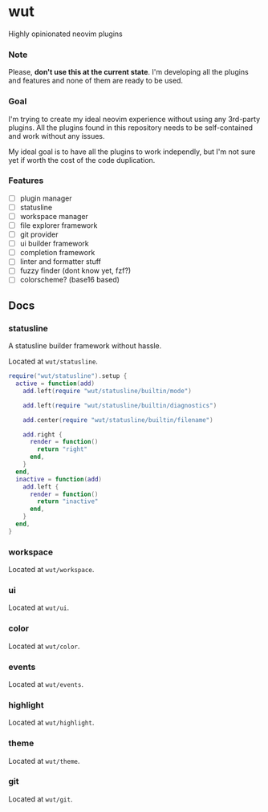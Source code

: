# wut

Highly opinionated neovim plugins

### Note

Please, **don't use this at the current state**. I'm developing all the plugins and features and none of them are ready to be used.

### Goal

I'm trying to create my ideal neovim experience without using any 3rd-party plugins. All the plugins found in this repository needs to be self-contained and work without any issues.

My ideal goal is to have all the plugins to work independly, but I'm not sure yet if worth the cost of the code duplication.

### Features

- [ ] plugin manager
- [ ] statusline
- [ ] workspace manager
- [ ] file explorer framework
- [ ] git provider
- [ ] ui builder framework
- [ ] completion framework
- [ ] linter and formatter stuff
- [ ] fuzzy finder (dont know yet, fzf?)
- [ ] colorscheme? (base16 based)

## Docs

### statusline

A statusline builder framework without hassle.

Located at `wut/statusline`.

```lua
require("wut/statusline").setup {
  active = function(add)
    add.left(require "wut/statusline/builtin/mode")

    add.left(require "wut/statusline/builtin/diagnostics")

    add.center(require "wut/statusline/builtin/filename")

    add.right {
      render = function()
        return "right"
      end,
    }
  end,
  inactive = function(add)
    add.left {
      render = function()
        return "inactive"
      end,
    }
  end,
}
```

### workspace

Located at `wut/workspace`.

### ui

Located at `wut/ui`.

### color

Located at `wut/color`.

### events

Located at `wut/events`.

### highlight

Located at `wut/highlight`.

### theme

Located at `wut/theme`.

### git

Located at `wut/git`.
